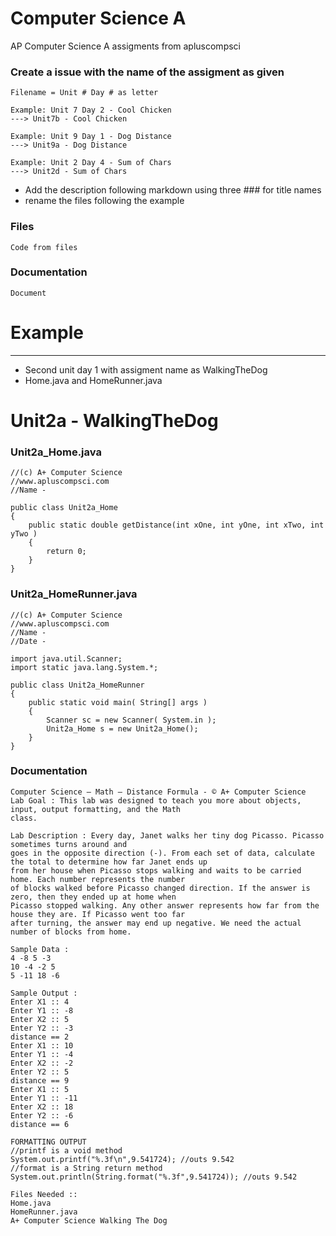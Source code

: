 # Computer Science A
 AP Computer Science A assigments from apluscompsci

### Create a issue with the name of the assigment as given
    Filename = Unit # Day # as letter
    
    Example: Unit 7 Day 2 - Cool Chicken
    ---> Unit7b - Cool Chicken

    Example: Unit 9 Day 1 - Dog Distance
    ---> Unit9a - Dog Distance

    Example: Unit 2 Day 4 - Sum of Chars
    ---> Unit2d - Sum of Chars

* Add the description following markdown using three ### for title names 
* rename the files following the example

### Files
    Code from files

### Documentation
    Document

# Example

-----

* Second unit day 1 with assigment name as WalkingTheDog
* Home.java and HomeRunner.java

# Unit2a - WalkingTheDog

### Unit2a_Home.java
    //(c) A+ Computer Science
    //www.apluscompsci.com
    //Name -
    
    public class Unit2a_Home
    { 
	    public static double getDistance(int xOne, int yOne, int xTwo, int yTwo )
	    {
	    	return 0;
	    }
    }

### Unit2a_HomeRunner.java
    //(c) A+ Computer Science
    //www.apluscompsci.com
    //Name -
    //Date -
    
    import java.util.Scanner;
    import static java.lang.System.*;
    
    public class Unit2a_HomeRunner
    {
        public static void main( String[] args )
        {
            Scanner sc = new Scanner( System.in );
            Unit2a_Home s = new Unit2a_Home();
	    }
    }
    
### Documentation
    Computer Science – Math – Distance Formula - © A+ Computer Science
    Lab Goal : This lab was designed to teach you more about objects, input, output formatting, and the Math
    class.

    Lab Description : Every day, Janet walks her tiny dog Picasso. Picasso sometimes turns around and
    goes in the opposite direction (-). From each set of data, calculate the total to determine how far Janet ends up
    from her house when Picasso stops walking and waits to be carried home. Each number represents the number
    of blocks walked before Picasso changed direction. If the answer is zero, then they ended up at home when
    Picasso stopped walking. Any other answer represents how far from the house they are. If Picasso went too far
    after turning, the answer may end up negative. We need the actual number of blocks from home.
    
    Sample Data :
    4 -8 5 -3
    10 -4 -2 5
    5 -11 18 -6

    Sample Output :
    Enter X1 :: 4
    Enter Y1 :: -8
    Enter X2 :: 5
    Enter Y2 :: -3
    distance == 2
    Enter X1 :: 10
    Enter Y1 :: -4
    Enter X2 :: -2
    Enter Y2 :: 5
    distance == 9
    Enter X1 :: 5
    Enter Y1 :: -11
    Enter X2 :: 18
    Enter Y2 :: -6
    distance == 6

    FORMATTING OUTPUT
    //printf is a void method
    System.out.printf("%.3f\n",9.541724); //outs 9.542
    //format is a String return method
    System.out.println(String.format("%.3f",9.541724)); //outs 9.542

    Files Needed ::
    Home.java
    HomeRunner.java
    A+ Computer Science Walking The Dog





